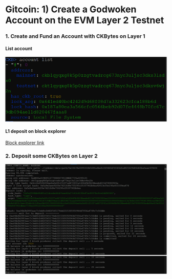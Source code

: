 # Gitcoin: 1) Create a Godwoken Account on the EVM Layer 2 Testnet


### 1. Create and Fund an Account with CKBytes on Layer 1

#### List account
![](1.png)

#### L1 deposit on block explorer
[Block explorer link](https://explorer.nervos.org/aggron/address/ckt1qyqxg8k5p0zzgtvadrcg673nyc3uljsc3dksv6wj2n)

### 2. Deposit some CKBytes on Layer 2
![](2.png)
![](3.png)
